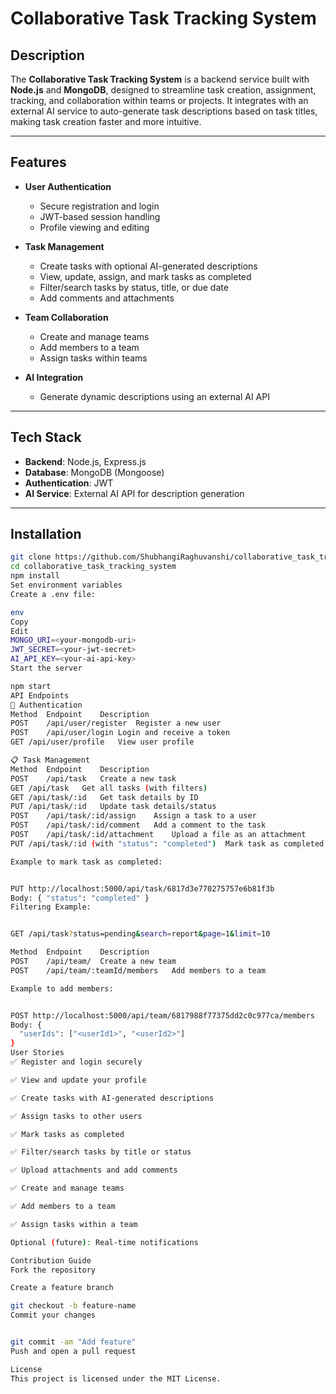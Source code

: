 # Collaborative Task Tracking System

## Description

The **Collaborative Task Tracking System** is a backend service built with **Node.js** and **MongoDB**, designed to streamline task creation, assignment, tracking, and collaboration within teams or projects. It integrates with an external AI service to auto-generate task descriptions based on task titles, making task creation faster and more intuitive.

---

## Features

- **User Authentication**
  - Secure registration and login
  - JWT-based session handling
  - Profile viewing and editing

- **Task Management**
  - Create tasks with optional AI-generated descriptions
  - View, update, assign, and mark tasks as completed
  - Filter/search tasks by status, title, or due date
  - Add comments and attachments

- **Team Collaboration**
  - Create and manage teams
  - Add members to a team
  - Assign tasks within teams

- **AI Integration**
  - Generate dynamic descriptions using an external AI API

---

## Tech Stack

- **Backend**: Node.js, Express.js
- **Database**: MongoDB (Mongoose)
- **Authentication**: JWT
- **AI Service**: External AI API for description generation

---

## Installation

```bash
git clone https://github.com/ShubhangiRaghuvanshi/collaborative_task_tracking_system.git
cd collaborative_task_tracking_system
npm install
Set environment variables
Create a .env file:

env
Copy
Edit
MONGO_URI=<your-mongodb-uri>
JWT_SECRET=<your-jwt-secret>
AI_API_KEY=<your-ai-api-key>
Start the server

npm start
API Endpoints
🔐 Authentication
Method	Endpoint	Description
POST	/api/user/register	Register a new user
POST	/api/user/login	Login and receive a token
GET	/api/user/profile	View user profile

📋 Task Management
Method	Endpoint	Description
POST	/api/task	Create a new task
GET	/api/task	Get all tasks (with filters)
GET	/api/task/:id	Get task details by ID
PUT	/api/task/:id	Update task details/status
POST	/api/task/:id/assign	Assign a task to a user
POST	/api/task/:id/comment	Add a comment to the task
POST	/api/task/:id/attachment	Upload a file as an attachment
PUT	/api/task/:id (with "status": "completed")	Mark task as completed

Example to mark task as completed:


PUT http://localhost:5000/api/task/6817d3e770275757e6b81f3b
Body: { "status": "completed" }
Filtering Example:


GET /api/task?status=pending&search=report&page=1&limit=10

Method	Endpoint	Description
POST	/api/team/	Create a new team
POST	/api/team/:teamId/members	Add members to a team

Example to add members:


POST http://localhost:5000/api/team/6817988f77375dd2c0c977ca/members
Body: {
  "userIds": ["<userId1>", "<userId2>"]
}
User Stories
✅ Register and login securely

✅ View and update your profile

✅ Create tasks with AI-generated descriptions

✅ Assign tasks to other users

✅ Mark tasks as completed

✅ Filter/search tasks by title or status

✅ Upload attachments and add comments

✅ Create and manage teams

✅ Add members to a team

✅ Assign tasks within a team

Optional (future): Real-time notifications

Contribution Guide
Fork the repository

Create a feature branch

git checkout -b feature-name
Commit your changes


git commit -am "Add feature"
Push and open a pull request

License
This project is licensed under the MIT License.
